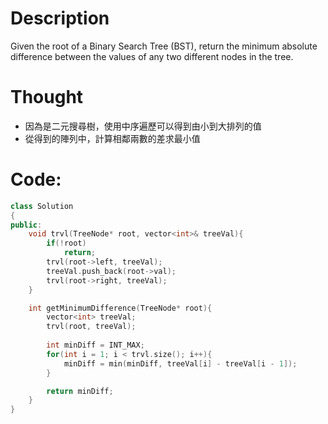 # Description
Given the root of a Binary Search Tree (BST), return the minimum absolute difference between the values of any two different nodes in the tree.

# Thought
* 因為是二元搜尋樹，使用中序遍歷可以得到由小到大排列的值
* 從得到的陣列中，計算相鄰兩數的差求最小值

# Code:
```cpp
class Solution
{
public:
    void trvl(TreeNode* root, vector<int>& treeVal){
        if(!root)
            return;
        trvl(root->left, treeVal);
        treeVal.push_back(root->val);
        trvl(root->right, treeVal);
    }

    int getMinimumDifference(TreeNode* root){
        vector<int> treeVal;
        trvl(root, treeVal);
        
        int minDiff = INT_MAX;
        for(int i = 1; i < trvl.size(); i++){
            minDiff = min(minDiff, treeVal[i] - treeVal[i - 1]);
        }

        return minDiff;
    }
}
